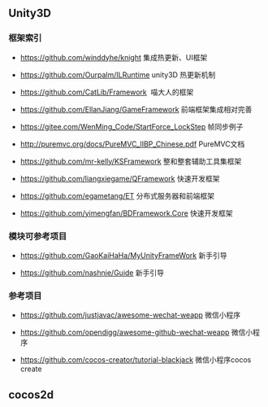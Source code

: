 

## Unity3D
### 框架索引
* https://github.com/winddyhe/knight 集成热更新、UI框架

* https://github.com/Ourpalm/ILRuntime unity3D 热更新机制

* https://github.com/CatLib/Framework  喵大人的框架

* https://github.com/EllanJiang/GameFramework 前端框架集成相对完善

* https://gitee.com/WenMing_Code/StartForce_LockStep 帧同步例子

* http://puremvc.org/docs/PureMVC_IIBP_Chinese.pdf PureMVC文档

* https://github.com/mr-kelly/KSFramework 整和整套辅助工具集框架

* https://github.com/liangxiegame/QFramework 快速开发框架

* https://github.com/egametang/ET 分布式服务器和前端框架

* https://github.com/yimengfan/BDFramework.Core 快速开发框架

### 模块可参考项目
* https://github.com/GaoKaiHaHa/MyUnityFrameWork 新手引导

* https://github.com/nashnie/Guide 新手引导

### 参考项目

* https://github.com/justjavac/awesome-wechat-weapp 微信小程序

* https://github.com/opendigg/awesome-github-wechat-weapp 微信小程序

* https://github.com/cocos-creator/tutorial-blackjack 微信小程序cocos create

## cocos2d



